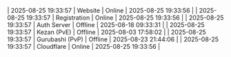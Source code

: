 | 2025-08-25 19:33:57 | Website | Online | 2025-08-25 19:33:56 |
| 2025-08-25 19:33:57 | Registration | Online | 2025-08-25 19:33:56 |
| 2025-08-25 19:33:57 | Auth Server | Offline | 2025-08-18 09:33:31 |
| 2025-08-25 19:33:57 | Kezan (PvE) | Offline | 2025-08-03 17:58:02 |
| 2025-08-25 19:33:57 | Gurubashi (PvP) | Offline | 2025-08-23 21:44:06 |
| 2025-08-25 19:33:57 | Cloudflare | Online | 2025-08-25 19:33:56 |
